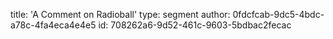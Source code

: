 title: 'A Comment on Radioball'
type: segment
author: 0fdcfcab-9dc5-4bdc-a78c-4fa4eca4e4e5
id: 708262a6-9d52-461c-9603-5bdbac2fecac
